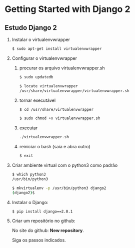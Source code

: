 # Getting Started with Django 2

## Estudo Django 2

1. Instalar o virtualenvwrapper

   ```bash
   $ sudo apt-get install virtualenvwrapper
   ```


2. Configurar o virtualenvwrapper

    1. procurar os arquivo virtualenvwrapper.sh

        ```bash
        $ sudo updatedb

        $ locate virtualenvwrapper
        /usr/share/virtualenvwrapper/virtualenvwrapper.sh
        ```

    2. tornar executável

        ```bash
        $ cd /usr/share/virtualenvwrapper

        $ sudo chmod +x virtualenvwrapper.sh
        ```

    3. executar

        ```bash
        ./virtualenvwrapper.sh
        ```

    4. reiniciar o bash (saia e abra outro)

        ```bash
        $ exit
        ```


3. Criar ambiente virtual com o python3 como padrão

    ```bash
    $ which python3
    /usr/bin/python3

    $ mkvirtualenv -p /usr/bin/python3 django2
    (django2)$ 
    ```


4. Instalar o Django:

    ```bash
    $ pip install django==2.0.1
    ```


5. Criar um repositório no github:

    No site do github: **New repository**.

    Siga os passos indicados.
